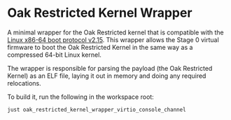 # Oak Restricted Kernel Wrapper

A minimal wrapper for the Oak Restricted kernel that is compatible with the
[Linux x86-64 boot protocol v2.15](https://www.kernel.org/doc/html/v6.5/arch/x86/boot.html).
This wrapper allows the Stage 0 virtual firmware to boot the Oak Restricted
Kernel in the same way as a compressed 64-bit Linux kernel.

The wrapper is responsible for parsing the payload (the Oak Restricted Kernel)
as an ELF file, laying it out in memory and doing any required relocations.

To build it, run the following in the workspace root:

```bash
just oak_restricted_kernel_wrapper_virtio_console_channel
```
